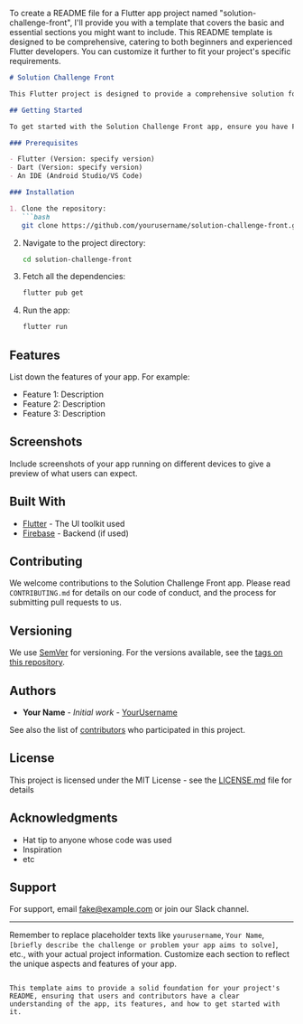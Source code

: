 To create a README file for a Flutter app project named "solution-challenge-front", I'll provide you with a template that covers the basic and essential sections you might want to include. This README template is designed to be comprehensive, catering to both beginners and experienced Flutter developers. You can customize it further to fit your project's specific requirements.

```markdown
# Solution Challenge Front

This Flutter project is designed to provide a comprehensive solution for [briefly describe the challenge or problem your app aims to solve]. Our app leverages Flutter's versatile UI toolkit to deliver a seamless and responsive experience across multiple platforms.

## Getting Started

To get started with the Solution Challenge Front app, ensure you have Flutter installed on your machine. For detailed instructions, refer to the official [Flutter installation guide](https://flutter.dev/docs/get-started/install).

### Prerequisites

- Flutter (Version: specify version)
- Dart (Version: specify version)
- An IDE (Android Studio/VS Code)

### Installation

1. Clone the repository:
   ```bash
   git clone https://github.com/yourusername/solution-challenge-front.git
   ```
2. Navigate to the project directory:
   ```bash
   cd solution-challenge-front
   ```
3. Fetch all the dependencies:
   ```bash
   flutter pub get
   ```
4. Run the app:
   ```bash
   flutter run
   ```

## Features

List down the features of your app. For example:

- Feature 1: Description
- Feature 2: Description
- Feature 3: Description

## Screenshots

Include screenshots of your app running on different devices to give a preview of what users can expect.

## Built With

- [Flutter](https://flutter.dev/) - The UI toolkit used
- [Firebase](https://firebase.google.com/) - Backend (if used)

## Contributing

We welcome contributions to the Solution Challenge Front app. Please read `CONTRIBUTING.md` for details on our code of conduct, and the process for submitting pull requests to us.

## Versioning

We use [SemVer](http://semver.org/) for versioning. For the versions available, see the [tags on this repository](https://github.com/yourusername/solution-challenge-front/tags).

## Authors

- **Your Name** - *Initial work* - [YourUsername](https://github.com/YourUsername)

See also the list of [contributors](https://github.com/yourusername/solution-challenge-front/contributors) who participated in this project.

## License

This project is licensed under the MIT License - see the [LICENSE.md](LICENSE.md) file for details

## Acknowledgments

- Hat tip to anyone whose code was used
- Inspiration
- etc

## Support

For support, email fake@example.com or join our Slack channel.

---

Remember to replace placeholder texts like `yourusername`, `Your Name`, `[briefly describe the challenge or problem your app aims to solve]`, etc., with your actual project information. Customize each section to reflect the unique aspects and features of your app.
```

This template aims to provide a solid foundation for your project's README, ensuring that users and contributors have a clear understanding of the app, its features, and how to get started with it.
